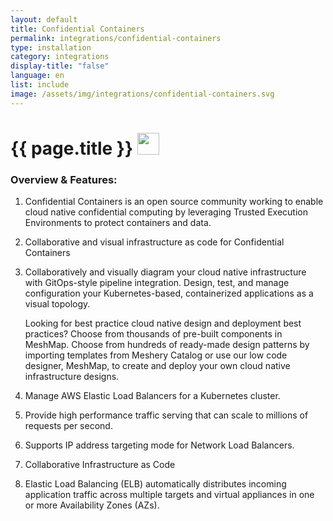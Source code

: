 ```yaml
---
layout: default
title: Confidential Containers
permalink: integrations/confidential-containers
type: installation
category: integrations
display-title: "false"
language: en
list: include
image: /assets/img/integrations/confidential-containers.svg
---
```


<h1>{{ page.title }} <img src="{{ page.image }}" style="width: 35px; height: 35px;" /></h1>


<!-- This needs replaced with the Category property, not the sub-category.
 #### Category: confidential containers -->

### Overview & Features:
1. Confidential Containers is an open source community working to enable cloud native  confidential computing by leveraging Trusted Execution Environments to protect  containers and data.

2. Collaborative and visual infrastructure as code for Confidential Containers

4. 
    Collaboratively and visually diagram your cloud native infrastructure with GitOps-style pipeline integration. Design, test, and manage configuration your Kubernetes-based, containerized applications as a visual topology.



    Looking for best practice cloud native design and deployment best practices? Choose from thousands of pre-built components in MeshMap. Choose from hundreds of ready-made design patterns by importing templates from Meshery Catalog or use our low code designer, MeshMap, to create and deploy your own cloud native infrastructure designs.



5. Manage AWS Elastic Load Balancers for a Kubernetes cluster.

6. Provide high performance traffic serving that can scale to millions of requests per second.

7. Supports IP address targeting mode for Network Load Balancers.

8. Collaborative Infrastructure as Code

9. Elastic Load Balancing (ELB) automatically distributes incoming application traffic across multiple targets and virtual appliances in one or more Availability Zones (AZs).

